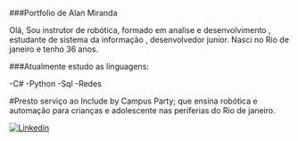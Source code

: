 ###Portfolio de Alan Miranda 

Olá, Sou instrutor de robótica, formado em analise e desenvolvimento , estudante de sistema da informação , desenvolvedor junior.
Nasci no Rio de janeiro e tenho 36 anos.

###Atualmente estudo as linguagens:

-C#
-Python
-Sql 
-Redes
 
#Presto serviço ao Include by Campus Party; que ensina robótica e automação para crianças e adolescente nas periferias do Rio de janeiro.
 


[![Linkedin](https://thumbs.gfycat.com/CalmSpanishKoi-size_restricted.gif)](https://www.linkedin.com/in/alan-miranda-b1b705236"Linkedin")
